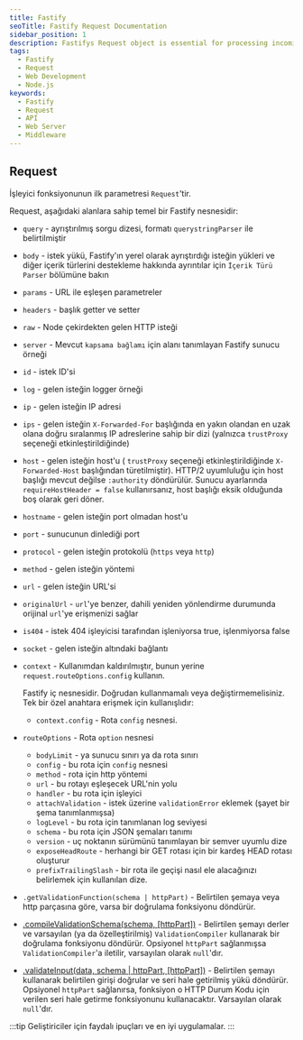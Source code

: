 ```yaml
---
title: Fastify
seoTitle: Fastify Request Documentation
sidebar_position: 1
description: Fastifys Request object is essential for processing incoming requests. This document details its structure and properties.
tags: 
  - Fastify
  - Request
  - Web Development
  - Node.js
keywords: 
  - Fastify
  - Request
  - API
  - Web Server
  - Middleware
---
```

## Request
İşleyici fonksiyonunun ilk parametresi `Request`'tir.

Request, aşağıdaki alanlara sahip temel bir Fastify nesnesidir:

- `query` - ayrıştırılmış sorgu dizesi, formatı `querystringParser` ile belirtilmiştir
- `body` - istek yükü, Fastify'ın yerel olarak ayrıştırdığı isteğin yükleri ve diğer içerik türlerini destekleme hakkında ayrıntılar için `İçerik Türü Parser` bölümüne bakın
- `params` - URL ile eşleşen parametreler
- `headers` - başlık getter ve setter
- `raw` - Node çekirdekten gelen HTTP isteği
- `server` - Mevcut `kapsama bağlamı` için alanı tanımlayan Fastify sunucu örneği
- `id` - istek ID'si
- `log` - gelen isteğin logger örneği
- `ip` - gelen isteğin IP adresi
- `ips` - gelen isteğin `X-Forwarded-For` başlığında en yakın olandan en uzak olana doğru sıralanmış IP adreslerine sahip bir dizi (yalnızca `trustProxy` seçeneği etkinleştirildiğinde)
- `host` - gelen isteğin host'u ( `trustProxy` seçeneği etkinleştirildiğinde `X-Forwarded-Host` başlığından türetilmiştir). HTTP/2 uyumluluğu için host başlığı mevcut değilse `:authority` döndürülür. Sunucu ayarlarında `requireHostHeader = false` kullanırsanız, host başlığı eksik olduğunda boş olarak geri döner.
- `hostname` - gelen isteğin port olmadan host'u
- `port` - sunucunun dinlediği port
- `protocol` - gelen isteğin protokolü (`https` veya `http`)
- `method` - gelen isteğin yöntemi
- `url` - gelen isteğin URL'si
- `originalUrl` - `url`'ye benzer, dahili yeniden yönlendirme durumunda orijinal `url`'ye erişmenizi sağlar
- `is404` - istek 404 işleyicisi tarafından işleniyorsa true, işlenmiyorsa false
- `socket` - gelen isteğin altındaki bağlantı
- `context` - Kullanımdan kaldırılmıştır, bunun yerine `request.routeOptions.config` kullanın.

  Fastify iç nesnesidir. Doğrudan kullanmamalı veya değiştirmemelisiniz. Tek bir özel anahtara erişmek için kullanışlıdır:
  
  - `context.config` - Rota `config` nesnesi.
  
- `routeOptions` - Rota `option` nesnesi
  
  - `bodyLimit` - ya sunucu sınırı ya da rota sınırı
  - `config` - bu rota için `config` nesnesi
  - `method` - rota için http yöntemi
  - `url` - bu rotayı eşleşecek URL'nin yolu
  - `handler` - bu rota için işleyici
  - `attachValidation` - istek üzerine `validationError` eklemek (şayet bir şema tanımlanmışsa)
  - `logLevel` - bu rota için tanımlanan log seviyesi
  - `schema` - bu rota için JSON şemaları tanımı
  - `version` - uç noktanın sürümünü tanımlayan bir semver uyumlu dize
  - `exposeHeadRoute` - herhangi bir GET rotası için bir kardeş HEAD rotası oluşturur
  - `prefixTrailingSlash` - bir rota ile geçişi nasıl ele alacağınızı belirlemek için kullanılan dize.

- `.getValidationFunction(schema | httpPart)` - Belirtilen şemaya veya http parçasına göre, varsa bir doğrulama fonksiyonu döndürür.
- [.compileValidationSchema(schema, [httpPart])](#compilevalidationschema) - Belirtilen şemayı derler ve varsayılan (ya da özelleştirilmiş) `ValidationCompiler` kullanarak bir doğrulama fonksiyonu döndürür. Opsiyonel `httpPart` sağlanmışsa `ValidationCompiler`'a iletilir, varsayılan olarak `null`'dır.
- [.validateInput(data, schema | httpPart, [httpPart])](#validate) - Belirtilen şemayı kullanarak belirtilen girişi doğrular ve seri hale getirilmiş yükü döndürür. Opsiyonel `httpPart` sağlanırsa, fonksiyon o HTTP Durum Kodu için verilen seri hale getirme fonksiyonunu kullanacaktır. Varsayılan olarak `null`'dır.

:::tip
Geliştiriciler için faydalı ipuçları ve en iyi uygulamalar.
:::